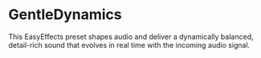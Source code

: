 # GentleDynamics
This EasyEffects preset shapes audio and deliver a dynamically balanced, detail-rich sound that evolves in real time with the incoming audio signal.
